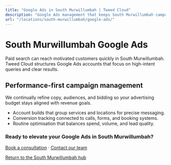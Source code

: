 ```yaml
---
title: "Google Ads in South Murwillumbah | Tweed Cloud"
description: "Google Ads management that keeps South Murwillumbah campaigns efficient and measurable."
url: "/locations/south-murwillumbah/google-ads/"
---
```


# South Murwillumbah Google Ads

Paid search can reach motivated customers quickly in South Murwillumbah. Tweed Cloud structures Google Ads accounts that focus on high-intent queries and clear results.

## Performance-first campaign management

We continually refine copy, audiences, and bidding so your advertising budget stays aligned with revenue goals.

- Account builds that group services and locations for precise messaging.
- Conversion tracking connected to calls, forms, and booking systems.
- Routine optimisation that balances spend, volume, and lead quality.

### Ready to elevate your Google Ads in South Murwillumbah?

[Book a consultation](/consultation/) · [Contact our team](/contact/)

[Return to the South Murwillumbah hub](/locations/south-murwillumbah/)
